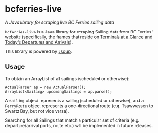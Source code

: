 # bcferries-live

*A Java library for scraping live BC Ferries sailing data*

`bcferries-live` is a Java library for scraping Sailing data from BC Ferries' website (specifically, the frames that reside on [Terminals at a Glance](http://www.bcferries.com/current_conditions/terminals.html) and [Today's Departures and Arrivals](http://www.bcferries.com/current_conditions/actualDepartures.html)).

This library is powered by [Jsoup](https://jsoup.org/).

## Usage

To obtain an ArrayList of all sailings (scheduled or otherwise):

    ActualParser ap = new ActualParser();
    ArrayList<Sailing> upcomingSailings = ap.parse();
    
A `Sailing` object represents a sailing (scheduled or otherwise), and a `FerryRoute` object represents a one-directional route (e.g. Tsawwassen to Swartz Bay, but not vice versa).

Searching for all Sailings that match a particular set of criteria (e.g. departure/arrival ports, route etc.) will be implemented in future releases.